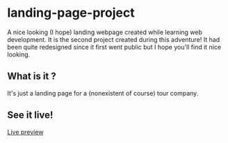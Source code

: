 # landing-page-project
A nice looking (I hope) landing webpage created while learning web development. It is the second project created during this adventure! It had been quite redesigned since it first went public but I hope you'll find it nice looking.

## What is it ?
It's just a landing page for a (nonexistent of course) tour company.

## See it live!
[Live preview](https://bussun.dev/projects/landing-page-project)
